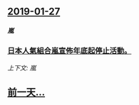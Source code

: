 ## [2019-01-27](/news/2019/01/27/index.md)

##### 嵐
### [日本人氣組合嵐宣佈年底起停止活動。](/news/2019/01/27/日本人氣組合嵐宣佈年底起停止活動.md)
_上下文: 嵐_

## [前一天...](/news/2019/01/26/index.md)

